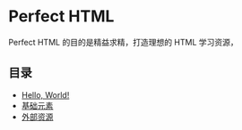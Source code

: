 # Perfect HTML

Perfect HTML 的目的是精益求精，打造理想的 HTML 学习资源，



## 目录

- [Hello, World!](./html/hello-world.md)
- [基础元素](./html/basic-elements.md)
- [外部资源](./html/external-resources.md)
